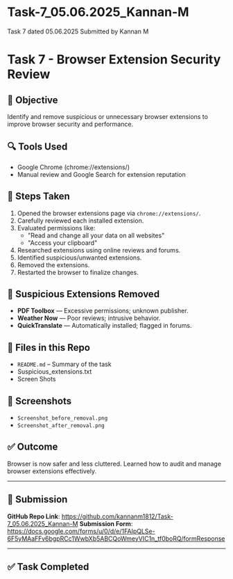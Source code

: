 # Task-7_05.06.2025_Kannan-M
Task 7 dated 05.06.2025 Submitted by Kannan M
# Task 7 - Browser Extension Security Review

## 🎯 Objective
Identify and remove suspicious or unnecessary browser extensions to improve browser security and performance.

## 🔍 Tools Used
- Google Chrome (chrome://extensions/)
- Manual review and Google Search for extension reputation

## 📝 Steps Taken
1. Opened the browser extensions page via `chrome://extensions/`.
2. Carefully reviewed each installed extension.
3. Evaluated permissions like:
   - "Read and change all your data on all websites"
   - "Access your clipboard"
4. Researched extensions using online reviews and forums.
5. Identified suspicious/unwanted extensions.
6. Removed the extensions.
7. Restarted the browser to finalize changes.

## 🚫 Suspicious Extensions Removed
- **PDF Toolbox** — Excessive permissions; unknown publisher.
- **Weather Now** — Poor reviews; intrusive behavior.
- **QuickTranslate** — Automatically installed; flagged in forums.

## 📁 Files in this Repo
- `README.md` – Summary of the task
-  Suspicious_extensions.txt
-  Screen Shots

## 📸 Screenshots
- `Screenshot_before_removal.png`
- `Screenshot_after_removal.png`

## ✅ Outcome
Browser is now safer and less cluttered. Learned how to audit and manage browser extensions effectively.

---

## 🔗 Submission

**GitHub Repo Link**: https://github.com/kannanm1812/Task-7_05.06.2025_Kannan-M
**Submission Form**: https://docs.google.com/forms/u/0/d/e/1FAIpQLSe-6F5yMAaFFv6bgpRCc1WwbXb5ABCQoWmeyVIC1n_tf0boRQ/formResponse

---

## ✅ Task Completed
